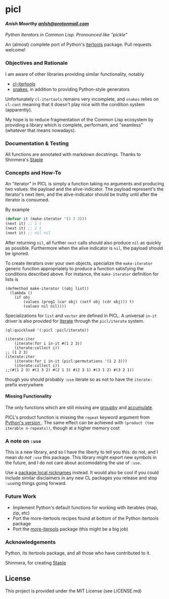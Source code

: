 # picl
#### _Anish Moorthy <anlsh@protonmail.com>_

*Python Iterators in Common Lisp. Pronounced like "pickle"*

An (almost) complete port of Python's
[itertools](https://docs.python.org/3.8/library/itertools.html) package.
Pull requests welcome!

### Objectives and Rationale

I am aware of other libraries providing similar functionality, notably
- [cl-itertools](https://github.com/mabragor/cl-itertools)
- [snakes](https://github.com/BnMcGn/snakes), in addition to providing
  Python-style generators

Unfortunately `cl-itertools` remains very incomplete,
and `snakes` relies on `cl-cont` meaning that it doesn't play nice
with the condition system (apparently).

My hope is to reduce fragmentation of the Common Lisp ecosystem by providing a
library which is complete, performant, and "seamless" (whatever that means
nowadays).

### Documentation & Testing
All functions are annotated with markdown docstrings. Thanks to Shinmera's
[Staple](https://github.com/Shinmera/staple)

### Concepts and How-To

An "iterator" in PICL is simply a function taking no arguments and producing two
values: the payload and the alive-indicator. The payload represent's the
iterator's next item, and the alive-indicator should be truthy until after the
iterator is consumed.

By example

```lisp
(defvar it (make-iterator '(1 2 3)))
(next it) ;; 1 t
(next it) ;; 2 t
(next it) ;; nil nil
```
After returning `nil`, all further `next` calls should also produce `nil` as
quickly as possible. Furthermore when the alive indicator is `nil`, the payload
should be ignored.

To create iterators over your own objects, specialize the `make-iterator`
generic function appropriately to produce a function satisfying the conditions
described above. For instance, the `make-iterator` definition for lists is

``` common-lisp
(defmethod make-iterator ((obj list))
  (lambda ()
    (if obj
        (values (prog1 (car obj) (setf obj (cdr obj))) t)
        (values nil nil))))
```
Specializations for `list` and `vector` are defined in PICL. A universal `in-it`
driver is also provided for [Iterate](https://common-lisp.net/project/iterate/)
through the `picl/iterate` system.

``` common-lisp
(ql:quickload '(:picl :picl/iterate))

(iterate:iter
    (iterate:for i in-it #(1 2 3))
    (iterate:collect i))
;; (1 2 3)
(iterate:iter
    (iterate:for i in-it (picl:permutations '(1 2 3)))
    (iterate:collect i))
;;(#(1 2 3) #(1 3 2) #(2 1 3) #(2 3 1) #(3 1 2) #(3 2 1))
```
though you should probably `:use` iterate so as not to have the `iterate:` prefix
everywhere

#### Missing Functionality
The only functions which are still missing are
[groupby](https://docs.python.org/3.8/library/itertools.html#itertools.groupby)
and
[accumulate](https://docs.python.org/3.8/library/itertools.html#itertools.accumulate).

PICL's product function is missing the `repeat` keyword argument from
[Python's version ](https://docs.python.org/3.8/library/itertools.html#itertools.product).
The same effect can be achieved with `(product (tee iterable n-repeats))`,
though at a higher memory cost

### A note on `:use`

This is a new library, and so I have the liberty to tell you this: do not, and I
mean *do not* `:use` this package. This library might export new symbols in the
future, and I do not care about accomodating the use of `:use`.

Use a [package local
nicknames]((https://gist.github.com/phoe/2b63f33a2a4727a437403eceb7a6b4a3))
instead. It would also be cool if you could include similar disclaimers in any
new CL packages you release and stop `:use`ing things going forward.

### Future Work
- Implement Python's default functions for working with iterables (map, zip, etc)
- Port the more-itertools recipes found at bottom of the Python itertools
package
- Port the [more-iterools](https://pypi.org/project/more-itertools/) package
(this might be a big job)

### Acknowledgements

Python, its itertools package, and all those who have contributed to it.

Shinmera, for creating [Staple](https://github.com/shinmera/staple)

## License

This project is provided under the MIT License (see LICENSE.md)

